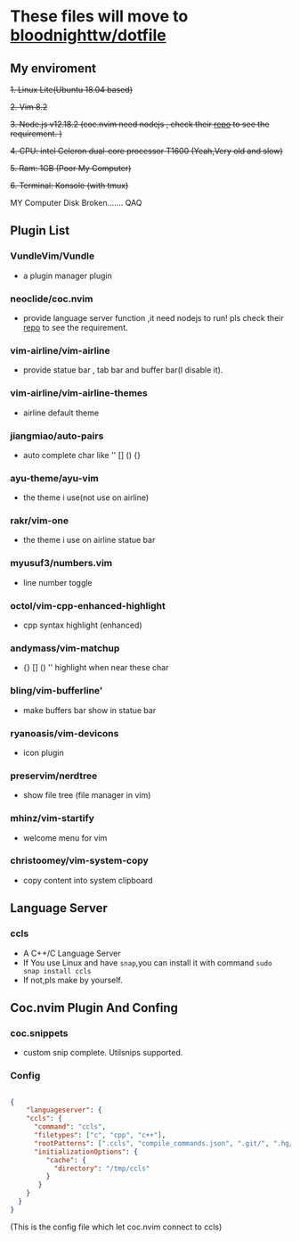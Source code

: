 
# These files will move to [bloodnighttw/dotfile](https://github.com/bloodnighttw/dotfile)



## My enviroment

~~1. Linux Lite(Ubuntu 18.04 based)~~

~~2. Vim 8.2~~


~~3. Node.js v12.18.2 (coc.nvim need nodejs , check  their [repo](https://github.com/neoclide/coc.nvim)  to see the requirement. )~~

~~4. CPU: intel  Celeron  dual-core processor T1600 (Yeah,Very old and slow)~~

~~5. Ram: 1GB (Poor My Computer)~~

~~6. Terminal: Konsole (with tmux)~~

MY Computer Disk Broken....... QAQ

## Plugin List
### VundleVim/Vundle
- a plugin manager plugin 
### neoclide/coc.nvim
- provide language server function ,it need nodejs to run! pls check their [repo](https://github.com/neoclide/coc.nvim ) to see the requirement.
### vim-airline/vim-airline
- provide statue bar , tab bar and buffer bar(I disable it).
### vim-airline/vim-airline-themes
- airline default theme
### jiangmiao/auto-pairs
- auto complete char like '' [] () {} 
### ayu-theme/ayu-vim
- the theme i use(not use on airline)
### rakr/vim-one
- the theme i use on airline statue bar
### myusuf3/numbers.vim
- line number toggle
### octol/vim-cpp-enhanced-highlight
- cpp syntax highlight (enhanced)
### andymass/vim-matchup
- {} [] () '' highlight when near these char
### bling/vim-bufferline'
- make buffers bar show in statue bar
### ryanoasis/vim-devicons
- icon plugin
### preservim/nerdtree
- show file tree (file manager in vim)
### mhinz/vim-startify
- welcome menu for vim
### christoomey/vim-system-copy
- copy content into system clipboard


## Language Server
### ccls
- A C++/C Language Server
- If You use Linux and have ``snap``,you can install it with command ``sudo snap install ccls `` 
- If not,pls make by yourself.


## Coc.nvim Plugin And Confing 

### coc.snippets
- custom snip complete. Utilsnips supported.

### Config
```json

{
	"languageserver": {
    "ccls": {
      "command": "ccls",
      "filetypes": ["c", "cpp", "c++"],
      "rootPatterns": [".ccls", "compile_commands.json", ".git/", ".hg/"],
      "initializationOptions": {
         "cache": {
           "directory": "/tmp/ccls"
         }
       }
    }
  }
}

```
(This is the config file which let coc.nvim connect to ccls) 
